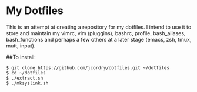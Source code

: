 # My Dotfiles

This is an attempt at creating a repository for my dotfiles. I intend to use it
to store and maintain my vimrc, vim (pluggins), bashrc, profile, bash_aliases,
bash_functions and perhaps a few others at a later stage (emacs, zsh, tmux,
mutt, input).

##To install:

    $ git clone https://github.com/jcordry/dotfiles.git ~/dotfiles
    $ cd ~/dotfiles
    $ ./extract.sh
    $ ./mksyslink.sh

